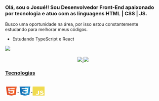 ### Olá, sou o Josué!! Sou Desenvolvedor Front-End apaixonado por tecnologia e atuo com as linguagens HTML | CSS | JS.
Busco uma oportunidade na área, por isso estou constantemente estudando para melhorar meus códigos.

- Estudando TypeScript e React

<div>
 <a href="www.linkedin.com/in/josuéleite/" target="_blank">
  <img src="https://img.shields.io/badge/LinkedIn-0077B5?style=for-the-badge&logo=linkedin&logoColor=white" target="_blank"></a>
</div><br>

<div align="center">
  <a href="https://github.com/josueleitejj">
  <img height="140em" src="https://github-readme-stats.vercel.app/api?username=josueleitejj&show_icons=true&theme=dark&include_all_commits=true&count_private=true"/>
  <img height="140em" src="https://github-readme-stats.vercel.app/api/top-langs/?username=josueleitejj&layout=compact&langs_count=7&theme=dark"/>
</div>

### Tecnologias
<div style="display: inline_block"><br>
  <img align="center" alt="Josue-HTML" height="30" width="40" src="https://raw.githubusercontent.com/devicons/devicon/master/icons/html5/html5-original.svg"> 
  <img align="center" alt="Josue-CSS" height="30" width="40" src="https://raw.githubusercontent.com/devicons/devicon/master/icons/css3/css3-original.svg">
  <img align="center" alt="Josue-Js" height="30" width="40" src="https://raw.githubusercontent.com/devicons/devicon/master/icons/javascript/javascript-plain.svg">
</div><br>


